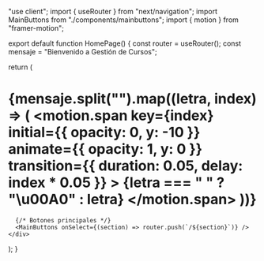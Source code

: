 "use client";
import { useRouter } from "next/navigation";
import MainButtons from "./components/mainbuttons";
import { motion } from "framer-motion";

export default function HomePage() {
  const router = useRouter();
  const mensaje = "Bienvenido a Gestión de Cursos";

  return (
    <div className="flex flex-col items-center justify-center min-h-screen bg-gray-100 p-4">
      <h1 className="text-3xl font-bold text-[#990000] mb-6 flex space-x-1">
        {mensaje.split("").map((letra, index) => (
          <motion.span
            key={index}
            initial={{ opacity: 0, y: -10 }}
            animate={{ opacity: 1, y: 0 }}
            transition={{ duration: 0.05, delay: index * 0.05 }}
          >
            {letra === " " ? "\u00A0" : letra}
          </motion.span>
        ))}
      </h1>

      {/* Botones principales */}
      <MainButtons onSelect={(section) => router.push(`/${section}`)} />
    </div>
  );
}